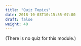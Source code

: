 ```yaml
---
title: "Quiz Topics"
date: 2018-10-03T10:15:55-07:00
draft: false
weight: 40
---
```


(There is no quiz for this module.)

